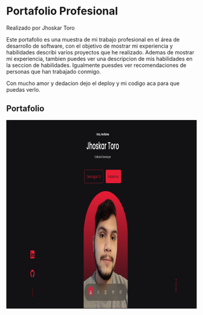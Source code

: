 # Portafolio Profesional 

Realizado por Jhoskar Toro

Este portafolio es una muestra de mi trabajo profesional en el área de desarrollo de software, con el objetivo de mostrar mi experiencia y habilidades describi varios proyectos que he realizado.
Ademas de mostrar mi experiencia, tambien puedes ver una descripcion de mis habilidades en la seccion de habilidades.
Igualmente puesdes ver recomendaciones de personas que han trabajado conmigo. 

Con mucho amor y dedacion dejo el deploy y mi codigo aca para que puedas verlo.

## Portafolio
<p align="center">
  <img height="500rem" width="1200" src="./src/assets/portafolio.jpg"/>
</p>




